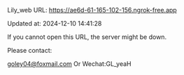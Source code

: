 Lily_web URL: https://ae6d-61-165-102-156.ngrok-free.app

Updated at: 2024-12-10 14:41:28

If you cannot open this URL, the server might be down.

Please contact: 

goley04@foxmail.com Or Wechat:GL_yeaH